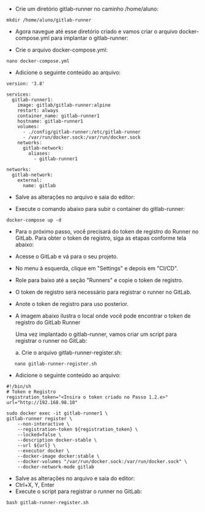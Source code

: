 * Crie um diretório gitlab-runner no caminho /home/aluno:
```
mkdir /home/aluno/gitlab-runner
```

* Agora navegue até esse diretório criado e vamos criar o arquivo docker-compose.yml para implantar o gitlab-runner:

* Crie o arquivo docker-compose.yml:
```
nano docker-compose.yml
```
* Adicione o seguinte conteúdo ao arquivo:
```
version: '3.8'

services:
  gitlab-runner1:
    image: gitlab/gitlab-runner:alpine
    restart: always
    container_name: gitlab-runner1
    hostname: gitlab-runner1
    volumes:
      - ./config/gitlab-runner:/etc/gitlab-runner
      - /var/run/docker.sock:/var/run/docker.sock
    networks:
      gitlab-network: 
        aliases:
          - gitlab-runner1

networks:
  gitlab-network:
    external: 
      name: gitlab
```
* Salve as alterações no arquivo e saia do editor:

* Execute o comando abaixo para subir o container do gitlab-runner:
```
docker-compose up -d
```
* Para o próximo passo, você precisará do token de registro do Runner no GitLab. Para obter o token de registro, siga as etapas conforme tela abaixo:

* Acesse o GitLab e vá para o seu projeto.

* No menu à esquerda, clique em "Settings" e depois em "CI/CD".

* Role para baixo até a seção "Runners" e copie o token de registro.

* O token de registro será necessário para registrar o runner no GitLab.

* Anote o token de registro para uso posterior.

* A imagem abaixo ilustra o local onde você pode encontrar o token de registro do GitLab Runner


    Uma vez implantado o gitlab-runner, vamos criar um script para registrar o runner no GitLab:

    a. Crie o arquivo gitlab-runner-register.sh:
```
   nano gitlab-runner-register.sh
```
* Adicione o seguinte conteúdo ao arquivo:
```
#!/bin/sh
# Token e Registro
registration_token="<Insira o token criado no Passo 1.2.e>"
url="http://192.168.98.10"

sudo docker exec -it gitlab-runner1 \
gitlab-runner register \
    --non-interactive \
    --registration-token ${registration_token} \
    --locked=false \
    --description docker-stable \
    --url ${url} \
    --executor docker \
    --docker-image docker:stable \
    --docker-volumes "/var/run/docker.sock:/var/run/docker.sock" \
    --docker-network-mode gitlab
```
* Salve as alterações no arquivo e saia do editor:
* Ctrl+X, Y, Enter
* Execute o script para registrar o runner no GitLab:
```
bash gitlab-runner-register.sh
```